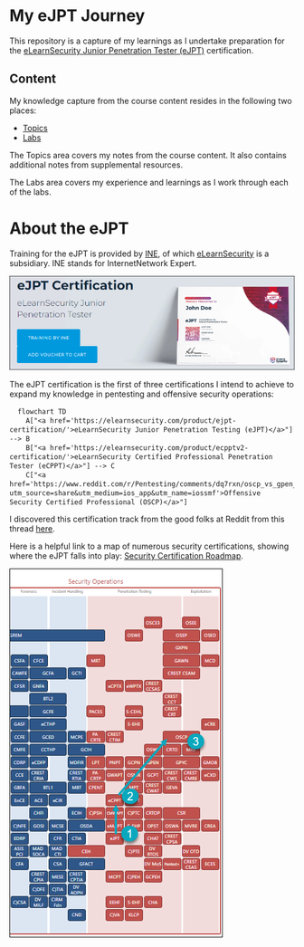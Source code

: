 # My eJPT Journey
This repository is a capture of my learnings as I undertake preparation for the [eLearnSecurity Junior Penetration Tester (eJPT)](https://elearnsecurity.com/product/ejpt-certification/) certification. 

## Content
My knowledge capture from the course content resides in the following two places:
- [Topics](/docs/topics/topics.md)
- [Labs](/docs/labs/labs.md)

The Topics area covers my notes from the course content.  It also contains additional notes from supplemental resources.  

The Labs area covers my experience and learnings as I work through each of the labs.

# About the eJPT
Training for the eJPT is provided by [INE](https://ine.com), of which [eLearnSecurity](https://elearnsecurity.com/) is a subsidiary. INE stands for InternetNetwork Expert.

![](/img/eJPT.png)

The eJPT certification is the first of three certifications I intend to achieve to expand my knowledge in pentesting and offensive security operations:

```mermaid
  flowchart TD
    A["<a href='https://elearnsecurity.com/product/ejpt-certification/'>eLearnSecurity Junior Penetration Testing (eJPT)</a>"] --> B
    B["<a href='https://elearnsecurity.com/product/ecpptv2-certification/'>eLearnSecurity Certified Professional Penetration Tester (eCPPT)</a>"] --> C
    C["<a href='https://www.reddit.com/r/Pentesting/comments/dq7rxn/oscp_vs_gpen_and_gxpen/?utm_source=share&utm_medium=ios_app&utm_name=iossmf'>Offensive Security Certified Professional (OSCP)</a>"]
```

I discovered this certification track from the good folks at Reddit from this thread [here](https://www.reddit.com/r/Pentesting/comments/dq7rxn/oscp_vs_gpen_and_gxpen/?utm_source=share&utm_medium=ios_app&utm_name=iossmf). 

Here is a helpful link to a map of numerous security certifications, showing where the eJPT falls into play: [Security Certification Roadmap](https://pauljerimy.com/security-certification-roadmap/). 

[![](/img/track.png)](https://pauljerimy.com/security-certification-roadmap/)
